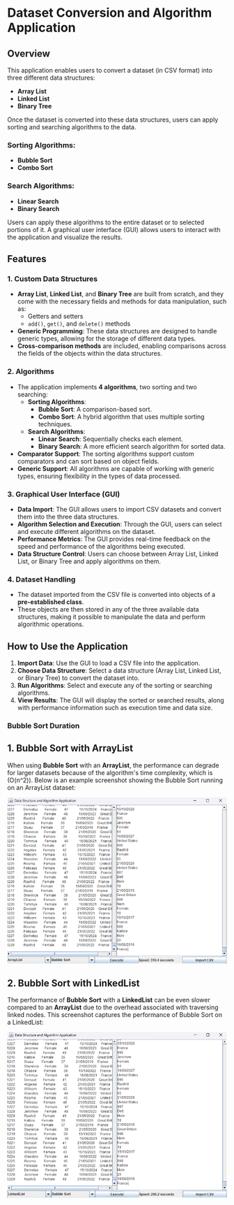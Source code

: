 # Dataset Conversion and Algorithm Application

## Overview
This application enables users to convert a dataset (in CSV format) into three different data structures:
- **Array List**
- **Linked List**
- **Binary Tree**

Once the dataset is converted into these data structures, users can apply sorting and searching algorithms to the data.

### Sorting Algorithms:
- **Bubble Sort**
- **Combo Sort**

### Search Algorithms:
- **Linear Search**
- **Binary Search**

Users can apply these algorithms to the entire dataset or to selected portions of it. A graphical user interface (GUI) allows users to interact with the application and visualize the results.

## Features

### 1. Custom Data Structures
- **Array List**, **Linked List**, and **Binary Tree** are built from scratch, and they come with the necessary fields and methods for data manipulation, such as:
  - Getters and setters
  - `add()`, `get()`, and `delete()` methods
- **Generic Programming**: These data structures are designed to handle generic types, allowing for the storage of different data types.
- **Cross-comparison methods** are included, enabling comparisons across the fields of the objects within the data structures.

### 2. Algorithms
- The application implements **4 algorithms**, two sorting and two searching:
  - **Sorting Algorithms**:
    - **Bubble Sort**: A comparison-based sort.
    - **Combo Sort**: A hybrid algorithm that uses multiple sorting techniques.
  - **Search Algorithms**:
    - **Linear Search**: Sequentially checks each element.
    - **Binary Search**: A more efficient search algorithm for sorted data.
- **Comparator Support**: The sorting algorithms support custom comparators and can sort based on object fields.
- **Generic Support**: All algorithms are capable of working with generic types, ensuring flexibility in the types of data processed.

### 3. Graphical User Interface (GUI)
- **Data Import**: The GUI allows users to import CSV datasets and convert them into the three data structures.
- **Algorithm Selection and Execution**: Through the GUI, users can select and execute different algorithms on the dataset.
- **Performance Metrics**: The GUI provides real-time feedback on the speed and performance of the algorithms being executed.
- **Data Structure Control**: Users can choose between Array List, Linked List, or Binary Tree and apply algorithms on them.

### 4. Dataset Handling
- The dataset imported from the CSV file is converted into objects of a **pre-established class**.
- These objects are then stored in any of the three available data structures, making it possible to manipulate the data and perform algorithmic operations.

## How to Use the Application
1. **Import Data**: Use the GUI to load a CSV file into the application.
2. **Choose Data Structure**: Select a data structure (Array List, Linked List, or Binary Tree) to convert the dataset into.
3. **Run Algorithms**: Select and execute any of the sorting or searching algorithms.
4. **View Results**: The GUI will display the sorted or searched results, along with performance information such as execution time and data size.

### Bubble Sort Duration

## 1. Bubble Sort with ArrayList

When using **Bubble Sort** with an **ArrayList**, the performance can degrade for larger datasets because of the algorithm's time complexity, which is \(O(n^2)\). Below is an example screenshot showing the Bubble Sort running on an ArrayList dataset:

![Bubble Sort - ArrayList](BubbleSortTime/ArrayListxBubble.png)


## 2. Bubble Sort with LinkedList

The performance of **Bubble Sort** with a **LinkedList** can be even slower compared to an **ArrayList** due to the overhead associated with traversing linked nodes. This screenshot captures the performance of Bubble Sort on a LinkedList:

![Bubble Sort - LinkedList](BubbleSortTime/LinkedListxBubbleSort.png)

